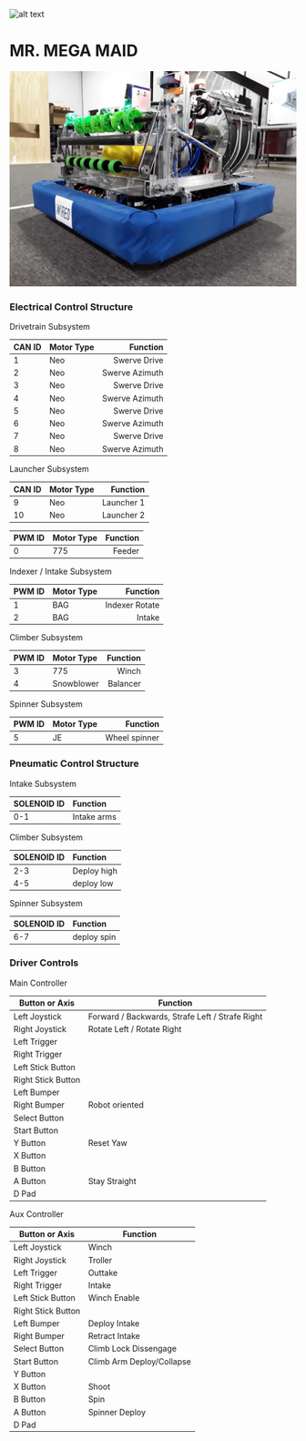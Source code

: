 ![alt text](https://i0.wp.com/www.mattawanwiredcats.org/wp-content/uploads/2019/11/wiredlogo.png?zoom=1&fit=100%2C532)
  
    
# MR. MEGA MAID

![alt text](GithubLogo.jpg)


### Electrical Control Structure


Drivetrain Subsystem


|CAN ID     |Motor Type |Function      |
|-----------|:----------|-------------:|
|1          |Neo        |Swerve Drive  |
|2          |Neo        |Swerve Azimuth|
|3          |Neo        |Swerve Drive  |
|4          |Neo        |Swerve Azimuth|
|5          |Neo        |Swerve Drive  |
|6          |Neo        |Swerve Azimuth|
|7          |Neo        |Swerve Drive  |
|8          |Neo        |Swerve Azimuth|


Launcher Subsystem


|CAN ID     |Motor Type |Function      |
|-----------|:----------|-------------:|
|9          |Neo        |Launcher 1    |
|10         |Neo        |Launcher 2    |


|PWM ID     |Motor Type |Function      |
|-----------|:----------|-------------:|
|0          |775        |Feeder        |


Indexer / Intake Subsystem

|PWM ID     |Motor Type |Function      |
|-----------|:----------|-------------:|
|1          |BAG        |Indexer Rotate|
|2          |BAG        |Intake        |


Climber Subsystem


|PWM ID     |Motor Type |Function      |
|-----------|:----------|-------------:|
|3          |775        |Winch         |
|4          |Snowblower |Balancer      |


Spinner Subsystem


|PWM ID     |Motor Type |Function      |
|-----------|:----------|-------------:|
|5          |JE         |Wheel spinner |


### Pneumatic Control Structure


Intake Subsystem


|SOLENOID ID|Function   |
|-----------|:----------|
|0-1        |Intake arms|


Climber Subsystem


|SOLENOID ID|Function   |
|-----------|:----------|
|2-3        |Deploy high|
|4-5        |deploy low |


Spinner Subsystem


|SOLENOID ID|Function   |
|-----------|:----------|
|6-7        |deploy spin|


### Driver Controls

Main Controller

|Button or Axis | Function                                           |
|-------------------|------------------------------------------------|
|Left Joystick      | Forward / Backwards, Strafe Left / Strafe Right|
|Right Joystick     | Rotate Left / Rotate Right                     |
|Left Trigger       |                                                |
|Right Trigger      |                                                |
|Left Stick Button  |                                                |
|Right Stick Button |                                                |
|Left Bumper        |                                                |
|Right Bumper       | Robot oriented                                 |
|Select Button      |                                                |
|Start Button       |                                                |
|Y Button           | Reset Yaw                                      |
|X Button           |                                                |
|B Button           |                                                |
|A Button           | Stay Straight                                  |
|D Pad              |                                                |

Aux Controller

|Button or Axis | Function |
|---------------|----------|
|Left Joystick      | Winch                        |
|Right Joystick     | Troller                      |
|Left Trigger       | Outtake                      |
|Right Trigger      | Intake                       |
|Left Stick Button  | Winch Enable                 |
|Right Stick Button |                              |
|Left Bumper        | Deploy Intake                |
|Right Bumper       | Retract Intake               |
|Select Button      | Climb Lock Dissengage        |
|Start Button       | Climb Arm Deploy/Collapse    |
|Y Button           |                              |
|X Button           | Shoot                        |
|B Button           | Spin                         |
|A Button           | Spinner Deploy               |
|D Pad              |                              |
